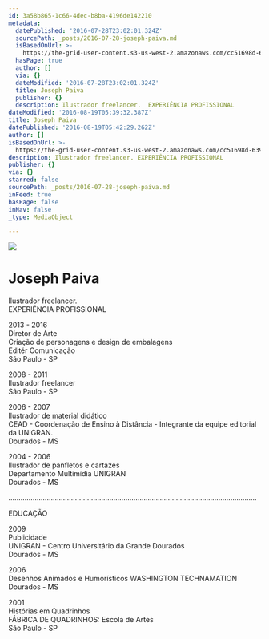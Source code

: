 ```yaml
---
id: 3a58b865-1c66-4dec-b8ba-4196de142210
metadata:
  datePublished: '2016-07-28T23:02:01.324Z'
  sourcePath: _posts/2016-07-28-joseph-paiva.md
  isBasedOnUrl: >-
    https://the-grid-user-content.s3-us-west-2.amazonaws.com/cc51698d-639e-4c2a-8399-dffcacda7aa6.jpg
  hasPage: true
  author: []
  via: {}
  dateModified: '2016-07-28T23:02:01.324Z'
  title: Joseph Paiva
  publisher: {}
  description: Ilustrador freelancer.  EXPERIÊNCIA PROFISSIONAL
dateModified: '2016-08-19T05:39:32.387Z'
title: Joseph Paiva
datePublished: '2016-08-19T05:42:29.262Z'
author: []
isBasedOnUrl: >-
  https://the-grid-user-content.s3-us-west-2.amazonaws.com/cc51698d-639e-4c2a-8399-dffcacda7aa6.jpg
description: Ilustrador freelancer. EXPERIÊNCIA PROFISSIONAL
publisher: {}
via: {}
starred: false
sourcePath: _posts/2016-07-28-joseph-paiva.md
inFeed: true
hasPage: false
inNav: false
_type: MediaObject

---
```

![](https://the-grid-user-content.s3-us-west-2.amazonaws.com/cc51698d-639e-4c2a-8399-dffcacda7aa6.jpg)

# Joseph Paiva

Ilustrador freelancer.  
EXPERIÊNCIA PROFISSIONAL

2013 - 2016  
Diretor de Arte  
Criação de personagens e design de embalagens  
Editér Comunicação   
São Paulo - SP

2008 - 2011  
Ilustrador freelancer  
São Paulo - SP

2006 - 2007  
Ilustrador de material didático  
CEAD - Coordenação de Ensino à Distância - Integrante da equipe editorial da UNIGRAN.  
Dourados - MS

2004 - 2006  
Ilustrador de panfletos e cartazes  
Departamento Multimídia UNIGRAN  
Dourados - MS

...........................................................................................................................

EDUCAÇÃO

2009  
Publicidade  
UNIGRAN - Centro Universitário da Grande Dourados  
Dourados - MS

2006  
Desenhos Animados e Humorísticos WASHINGTON TECHNAMATION  
Dourados - MS

2001  
Histórias em Quadrinhos  
FÁBRICA DE QUADRINHOS: Escola de Artes  
São Paulo - SP